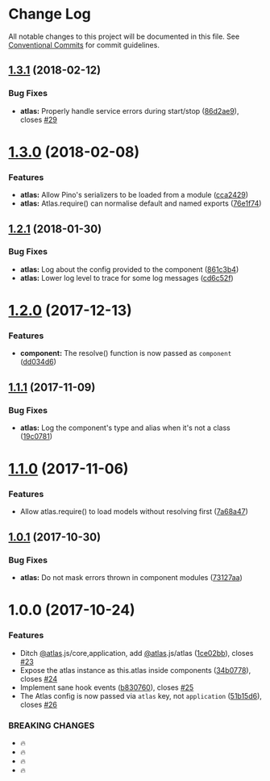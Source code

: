 # Change Log

All notable changes to this project will be documented in this file.
See [Conventional Commits](https://conventionalcommits.org) for commit guidelines.

<a name="1.3.1"></a>
## [1.3.1](https://github.com/strvcom/atlas.js/compare/@atlas.js/atlas@1.3.0...@atlas.js/atlas@1.3.1) (2018-02-12)


### Bug Fixes

* **atlas:** Properly handle service errors during start/stop ([86d2ae9](https://github.com/strvcom/atlas.js/commit/86d2ae9)), closes [#29](https://github.com/strvcom/atlas.js/issues/29)




<a name="1.3.0"></a>
# [1.3.0](https://github.com/strvcom/atlas.js/compare/@atlas.js/atlas@1.2.1...@atlas.js/atlas@1.3.0) (2018-02-08)


### Features

* **atlas:** Allow Pino's serializers to be loaded from a module ([cca2429](https://github.com/strvcom/atlas.js/commit/cca2429))
* **atlas:** Atlas.require() can normalise default and named exports ([76e1f74](https://github.com/strvcom/atlas.js/commit/76e1f74))




<a name="1.2.1"></a>
## [1.2.1](https://github.com/strvcom/atlas.js/compare/@atlas.js/atlas@1.2.0...@atlas.js/atlas@1.2.1) (2018-01-30)


### Bug Fixes

* **atlas:** Log about the config provided to the component ([861c3b4](https://github.com/strvcom/atlas.js/commit/861c3b4))
* **atlas:** Lower log level to trace for some log messages ([cd6c52f](https://github.com/strvcom/atlas.js/commit/cd6c52f))




<a name="1.2.0"></a>
# [1.2.0](https://github.com/strvcom/atlas.js/compare/@atlas.js/atlas@1.1.2...@atlas.js/atlas@1.2.0) (2017-12-13)


### Features

* **component:** The resolve() function is now passed as `component` ([dd034d6](https://github.com/strvcom/atlas.js/commit/dd034d6))




<a name="1.1.1"></a>
## [1.1.1](https://github.com/strvcom/atlas.js/compare/@atlas.js/atlas@1.1.0...@atlas.js/atlas@1.1.1) (2017-11-09)


### Bug Fixes

* **atlas:** Log the component's type and alias when it's not a class ([19c0781](https://github.com/strvcom/atlas.js/commit/19c0781))




<a name="1.1.0"></a>
# [1.1.0](https://github.com/strvcom/atlas.js/compare/@atlas.js/atlas@1.0.1...@atlas.js/atlas@1.1.0) (2017-11-06)


### Features

* Allow atlas.require() to load models without resolving first ([7a68a47](https://github.com/strvcom/atlas.js/commit/7a68a47))




<a name="1.0.1"></a>
## [1.0.1](https://github.com/strvcom/atlas.js/compare/@atlas.js/atlas@1.0.0...@atlas.js/atlas@1.0.1) (2017-10-30)


### Bug Fixes

* **atlas:** Do not mask errors thrown in component modules ([73127aa](https://github.com/strvcom/atlas.js/commit/73127aa))




<a name="1.0.0"></a>
# 1.0.0 (2017-10-24)


### Features

* Ditch [@atlas](https://github.com/atlas).js/core,application, add [@atlas](https://github.com/atlas).js/atlas ([1ce02bb](https://github.com/strvcom/atlas.js/commit/1ce02bb)), closes [#23](https://github.com/strvcom/atlas.js/issues/23)
* Expose the atlas instance as this.atlas inside components ([34b0778](https://github.com/strvcom/atlas.js/commit/34b0778)), closes [#24](https://github.com/strvcom/atlas.js/issues/24)
* Implement sane hook events ([b830760](https://github.com/strvcom/atlas.js/commit/b830760)), closes [#25](https://github.com/strvcom/atlas.js/issues/25)
* The Atlas config is now passed via `atlas` key, not `application` ([51b15d6](https://github.com/strvcom/atlas.js/commit/51b15d6)), closes [#26](https://github.com/strvcom/atlas.js/issues/26)


### BREAKING CHANGES

* 🔥
* 🔥
* 🔥
* 🔥
